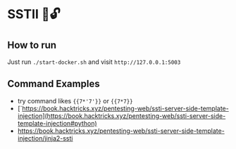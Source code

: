 # SSTII  💉🔓

## How to run

Just run `./start-docker.sh` and visit `http://127.0.0.1:5003`

## Command Examples

- try command likes `{{7*'7'}}` or `{{7*7}}`
- [`https://book.hacktricks.xyz/pentesting-web/ssti-server-side-template-injection](https://book.hacktricks.xyz/pentesting-web/ssti-server-side-template-injection#python)
- https://book.hacktricks.xyz/pentesting-web/ssti-server-side-template-injection/jinja2-ssti 